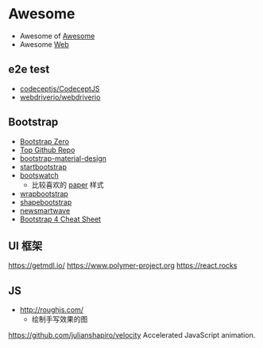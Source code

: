 # Awesome

* Awesome of [Awesome](https://github.com/sindresorhus/awesome)
* Awesome [Web](https://www.awesomeweb.com/)

## e2e test
* [codeceptjs/CodeceptJS](https://github.com/codeceptjs/CodeceptJS)
* [webdriverio/webdriverio](https://github.com/webdriverio/webdriverio)

## Bootstrap
* [Bootstrap Zero](http://www.bootstrapzero.com/)
* [Top Github Repo](https://github.com/search?o=desc&q=Bootstrap&s=stars&type=Repositories)
* [bootstrap-material-design](https://github.com/FezVrasta/bootstrap-material-design)
* [startbootstrap](http://startbootstrap.com)
* [bootswatch](http://bootswatch.com)
  * 比较喜欢的 [paper](https://bootswatch.com/paper/) 样式
* [wrapbootstrap](https://wrapbootstrap.com/)
* [shapebootstrap](http://shapebootstrap.net/)
* [newsmartwave](http://newsmartwave.net/)
* [Bootstrap 4 Cheat Sheet](http://hackerthemes.com/bootstrap-cheatsheet)

## UI 框架
https://getmdl.io/
https://www.polymer-project.org
https://react.rocks


## JS
* http://roughjs.com/
  * 绘制手写效果的图

https://github.com/julianshapiro/velocity
Accelerated JavaScript animation.

